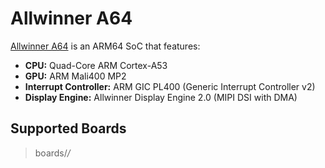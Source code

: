 Allwinner A64
=============

[Allwinner A64](https://linux-sunxi.org/A64) is an ARM64 SoC that
features:

-   **CPU:** Quad-Core ARM Cortex-A53
-   **GPU:** ARM Mali400 MP2
-   **Interrupt Controller:** ARM GIC PL400 (Generic Interrupt
    Controller v2)
-   **Display Engine:** Allwinner Display Engine 2.0 (MIPI DSI with DMA)

Supported Boards
----------------

> boards/*/*
